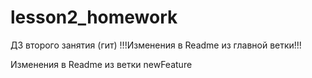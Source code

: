 # lesson2_homework
ДЗ второго занятия (гит)
!!!Изменения в Readme из главной ветки!!!




Изменения в Readme из ветки newFeature
